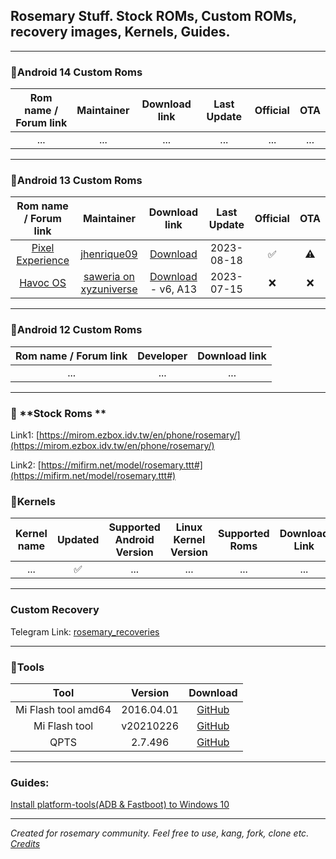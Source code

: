## Rosemary Stuff. Stock ROMs, Custom ROMs, recovery images, Kernels, Guides.
***

### **📱Android 14 Custom Roms**

|                    Rom name / Forum link                     |                          Maintainer                          |                        Download link                         | Last Update | Official | OTA  |
| :----------------------------------------------------------: | :----------------------------------------------------------: | :----------------------------------------------------------: | :---------: | :------: | :--: |
| ... | ... |      ...         |  ... |    ...    |  ...  |

***

### **📱Android 13 Custom Roms**

|                    Rom name / Forum link                     |                          Maintainer                          |                        Download link                         | Last Update | Official | OTA  |
| :----------------------------------------------------------: | :----------------------------------------------------------: | :----------------------------------------------------------: | :---------: | :------: | :--: |
| [Pixel Experience](https://get.pixelexperience.org/rosemary) | [jhenrique09](https://t.me/jhenrique09) |     [Download](https://get.pixelexperience.org/rosemary)      | 2023-08-18  |    ✅     |  ⚠️   |
| [Havoc OS](https://t.me/Rosemary_Update/427?comment=122764) | [saweria on xyzuniverse](https://saweria.co/xyzuniverse) |     [Download](https://devuploads.com/4tvcjcgzd69a) - v6, A13 | 2023-07-15  |    ❌     |  ❌   |

***

### **📱Android 12 Custom Roms** 

|                    Rom name / Forum link                     |                          Developer                           |                        Download link                         |
| :----------------------------------------------------------: | :----------------------------------------------------------: | :----------------------------------------------------------: |
|    ...    |               ...                     | ... |

***

### 📱 **Stock Roms **

Link1: [https://mirom.ezbox.idv.tw/en/phone/rosemary/](https://mirom.ezbox.idv.tw/en/phone/rosemary/)

Link2: [https://mifirm.net/model/rosemary.ttt#](https://mifirm.net/model/rosemary.ttt#)

### **📱Kernels**

|                         Kernel name                          | Updated | Supported Android Version | Linux Kernel Version |   Supported Roms   |                        Download Link                         |
| :----------------------------------------------------------: | :-----: | :-----------------------: | :------------------: | :----------------: | :----------------------------------------------------------: |
|        ...          |    ✅    |         ...         |       ...       | ... |         ...            |

***

### **Custom Recovery**

Telegram Link: [rosemary_recoveries](https://web.telegram.org/k/#@rosemary_recoveries)

***

### **🔧Tools**  

|        Tool         |  Version   |                           Download                           |
| :-----------------: | :--------: | :----------------------------------------------------------: |
| Mi Flash tool amd64 | 2016.04.01 | [GitHub](https://github.com/Caticer/rosemary-stuff/raw/master/tools/MiPhone.exe) |
|    Mi Flash tool    | v20210226  | [GitHub](https://github.com/Caticer/rosemary-stuff/raw/master/tools/MiFlash.7z) |
|        QPTS         |  2.7.496   | [GitHub](https://github.com/Caticer/rosemary-stuff/raw/master/tools/QPST.7z) |

*** 

### **Guides:**

[Install platform-tools(ADB & Fastboot) to Windows 10](https://caticer.github.io/platformtoolswin10/)

***

*Created for rosemary community. Feel free to use, kang, fork, clone etc. [Credits](https://github.com/TheDoop/daisy-stuff)*
